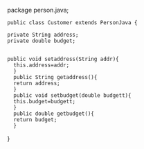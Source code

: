 package person.java;

    public class Customer extends PersonJava {
    
    private String address;
    private double budget;
    

    public void setaddress(String addr){
      this.address=addr;
      }
      public String getaddress(){
      return address;
      }
      public void setbudget(double budgett){
      this.budget=budgett;
      }
      public double getbudget(){
      return budget;
      }
}
